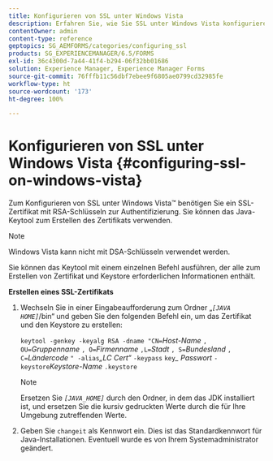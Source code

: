 ```yaml
---
title: Konfigurieren von SSL unter Windows Vista
description: Erfahren Sie, wie Sie SSL unter Windows Vista konfigurieren. Verwenden Sie das Java-Keytool und führen Sie es aus, um das SSL-Zertifikat mit RSA-Schlüsseln für die Authentifizierung zu generieren.
contentOwner: admin
content-type: reference
geptopics: SG_AEMFORMS/categories/configuring_ssl
products: SG_EXPERIENCEMANAGER/6.5/FORMS
exl-id: 36c4300d-7a44-41f4-b294-06f32bb01686
solution: Experience Manager, Experience Manager Forms
source-git-commit: 76fffb11c56dbf7ebee9f6805ae0799cd32985fe
workflow-type: ht
source-wordcount: '173'
ht-degree: 100%

---
```


# Konfigurieren von SSL unter Windows Vista {#configuring-ssl-on-windows-vista}

Zum Konfigurieren von SSL unter Windows Vista™ benötigen Sie ein SSL-Zertifikat mit RSA-Schlüsseln zur Authentifizierung. Sie können das Java-Keytool zum Erstellen des Zertifikats verwenden.

>[!NOTE]
>
>Windows Vista kann nicht mit DSA-Schlüsseln verwendet werden.

Sie können das Keytool mit einem einzelnen Befehl ausführen, der alle zum Erstellen von Zertifikat und Keystore erforderlichen Informationen enthält.

**Erstellen eines SSL-Zertifikats**

1. Wechseln Sie in einer Eingabeaufforderung zum Ordner „*`[JAVA HOME]`*/bin“ und geben Sie den folgenden Befehl ein, um das Zertifikat und den Keystore zu erstellen:

   `keytool -genkey -keyalg RSA -dname "CN=`*Host-Name* `, OU=`*Gruppenname* `, O=`*Firmenname* `,L=`*Stadt* `, S=`*Bundesland* `, C=`*Ländercode* `" -alias`*„LC Cert“* `-keypass` `key`*_* *Passwort* `-keystore`*Keystore-Name* `.keystore`

   >[!NOTE]
   >
   >Ersetzen Sie *`[JAVA_HOME]`* durch den Ordner, in dem das JDK installiert ist, und ersetzen Sie die kursiv gedruckten Werte durch die für Ihre Umgebung zutreffenden Werte.

1. Geben Sie `changeit` als Kennwort ein. Dies ist das Standardkennwort für Java-Installationen. Eventuell wurde es von Ihrem Systemadministrator geändert.
